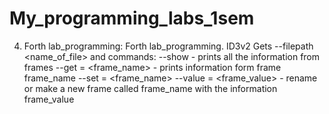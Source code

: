 # My_programming_labs_1sem

4. Forth lab_programming:
Forth lab_programming. ID3v2
Gets --filepath <name_of_file> and commands:
--show - prints all the information from frames
--get = <frame_name> - prints information form frame frame_name
--set = <frame_name>  --value = <frame_value> - rename or make a new frame called frame_name with the information frame_value
